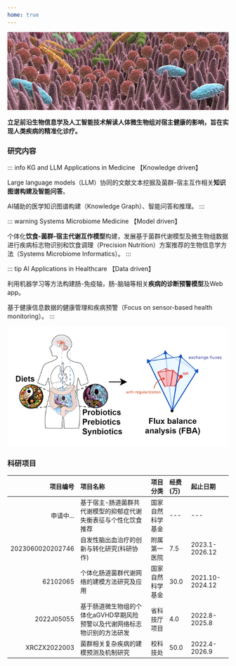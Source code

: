 ```yaml
---
home: true
---
```


![Gut Microbiome](/background1.jpeg#pic_center)


**立足前沿生物信息学及人工智能技术解读人体微生物组对宿主健康的影响，旨在实现人类疾病的精准化诊疗。**

### 研究内容


::: info KG and LLM Applications in Medicine 【Knowledge driven】

Large language models（LLM）协同的文献文本挖掘及菌群-宿主互作相关**知识图谱构建及智能问答**。

AI辅助的医学知识图谱构建（Knowledge Graph）、智能问答和推理。
:::


::: warning Systems Microbiome Medicine 【Model driven】

个体化**饮食-菌群-宿主代谢互作模型**构建，发展基于菌群代谢模型及微生物组数据进行疾病标志物识别和饮食调理（Precision Nutrition）方案推荐的生物信息学方法（Systems Microbiome Informatics）。
:::



::: tip AI Applications in Healthcare 【Data driven】

利用机器学习等方法构建肠-免疫轴，肠-脑轴等相关**疾病的诊断预警模型**及Web app。

基于健康信息数据的健康管理和疾病预警（Focus on sensor-based health monitoring）。
:::

![Lab mission](/balance-fba1.png#pic_center)


### 科研项目

|项目编号 	|项目名称 	|项目分类   |经费(万)|起止日期    | 
|-----:|:---------|-----:|:-----------|:-----------|
|申请中...|基于宿主-肠道菌群共代谢模型的抑郁症代谢失衡表征与个性化饮食推荐|国家自然科学基金|---|---|
|2023060020202746|自发性脑出血治疗的创新与转化研究(科研协作)|附属第一医院|7.5|2023.1-2026.12|
|62102065	|个体化肠道菌群代谢网络的建模方法研究及应用|国家自然科学基金|30.0	|2021.10-2024.12|
|2022J05055	|基于肠道微生物组的个体化aGVHD早期风险预警以及代谢网络标志物识别的方法研发|省科技厅项目	|	4.0|2022.8-2025.8|
|XRCZX2022003	|菌群相关复杂疾病的建模预测及机制研究|校科技处|50.0	|	2022.4-2026.9|
<br>
<br>
